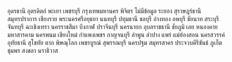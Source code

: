 อุดรธานี
อุตรดิตถ์
พะเยา
เพชรบุรี
กรุงเทพมหานคร
พิจิตร
ไม่มีข้อมูล
ระยอง
สุราษฎร์ธานี
สมุทรปราการ
เชียงราย
พระนครศรีอยุธยา
นนทบุรี
ปทุมธานี
ชลบุรี
อ่างทอง
ลพบุรี
ชัยนาท
สระบุรี
จันทบุรี
ฉะเชิงเทรา
นครราชสีมา
บึงกาฬ
ปราจีนบุรี
นครนายก
อุบลราชธานี
ชัยภูมิ
เลย
หนองคาย
มหาสารคาม
นครพนม
เชียงใหม่
กำแพงเพชร
กาญจนบุรี
ลำพูน
ลำปาง
แพร่
แม่ฮ่องสอน
นครสวรรค์
อุทัยธานี
สุโขทัย
ตาก
พิษณุโลก
เพชรบูรณ์
สุพรรณบุรี
นครปฐม
สมุทรสาคร
ประจวบคีรีขันธ์
ภูเก็ต
ชุมพร
สงขลา
นราธิวาส